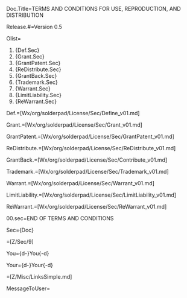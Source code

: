 Doc.Title=TERMS AND CONDITIONS FOR USE, REPRODUCTION, AND DISTRIBUTION

Release.#=Version 0.5

Olist=<ol><li>{Def.Sec}<li>{Grant.Sec}<li>{GrantPatent.Sec}<li>{ReDistribute.Sec}<li>{GrantBack.Sec}<li>{Trademark.Sec}<li>{Warrant.Sec}<li>{LimitLiability.Sec}<li>{ReWarrant.Sec}</ol>

Def.=[Wx/org/solderpad/License/Sec/Define_v01.md]

Grant.=[Wx/org/solderpad/License/Sec/Grant_v01.md]

GrantPatent.=[Wx/org/solderpad/License/Sec/GrantPatent_v01.md]

ReDistribute.=[Wx/org/solderpad/License/Sec/ReDistribute_v01.md]

GrantBack.=[Wx/org/solderpad/License/Sec/Contribute_v01.md]

Trademark.=[Wx/org/solderpad/License/Sec/Trademark_v01.md]

Warrant.=[Wx/org/solderpad/License/Sec/Warrant_v01.md]

LimitLiability.=[Wx/org/solderpad/License/Sec/LimitLiability_v01.md]

ReWarrant.=[Wx/org/solderpad/License/Sec/ReWarrant_v01.md]

00.sec=END OF TERMS AND CONDITIONS

Sec={Doc}

=[Z/Sec/9]

You={d-}You{-d}

Your={d-}Your{-d}

=[Z/Misc/LinksSimple.md]

MessageToUser=</u>
